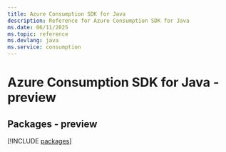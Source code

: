 ```yaml
---
title: Azure Consumption SDK for Java
description: Reference for Azure Consumption SDK for Java
ms.date: 06/11/2025
ms.topic: reference
ms.devlang: java
ms.service: consumption
---
```

# Azure Consumption SDK for Java - preview
## Packages - preview
[!INCLUDE [packages](consumption-index.md)]